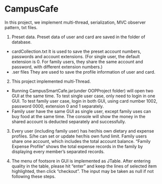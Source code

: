 # CampusCafe

In this project, we implement multi-thread, serialization, MVC observer pattern, txt files. 

1. Preset data. Preset data of user and card are saved in the folder of database.
 - cardCollection.txt  It is used to save the preset account numbers, passwords and account extensions. (For single user, the default extension is 0. For family users, they share the same account and password, with different extension numbers.)  
 - .ser files  They are used to save the profile information of user and card.

2. This project implemented multi-Thread. 
 - Running CampusSmartCafe.jar(under OOPProject folder) will open two GUI at the same time. To test single user case, only need to login in one GUI. To test family user case, login in both GUI, using card number 1002, password 0000, extension 0 and 1 separately.
 - Family user have the same GUI as single user, except family uses can buy food at the same time. The console will show the money in the shared account  is deducted separately and successfully. 

3. Every user (including family user) has her/his own dietary and expense profiles. S/he can set or update her/his own fund limit. Family users share one account, which includes the total account balance. “Family Expense Profile” shows the total expense records in the family by displaying every member’s separated records.

4. The menu of footsore in GUI is implemented as JTable. After entering quality in the table, please hit “enter” and keep the lines of selected item highlighted, then click “checkout”. The input may be taken as null if not following these steps. 
